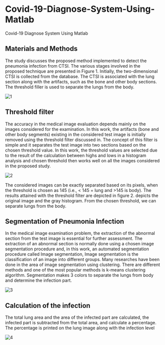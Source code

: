 # Covid-19-Diagnose-System-Using-Matlab
Covid-19 Diagnose System Using Matlab

## Materials and Methods
The study discusses the proposed method implemented to detect the pneumonia infection from CTSI. The various stages involved in the proposed technique are presented in Figure 1. Initially, the two-dimensional CTSI is collected from the database. The CTSI is associated with the lung section along with the artifacts, such as the bone and other body sections. The threshold filler is used to separate the lungs from the body.


![1](https://user-images.githubusercontent.com/91743675/136189753-e77e7f8e-06f8-45ec-957f-d6b987aa4b1b.jpg)

## Threshold filter
The accuracy in the medical image evaluation depends mainly on the images considered for the examination. In this work, the artifacts (bone and other body segments) existing in the considered test image is initially removed using the threshold filter discussed in. The concept of this filter is simple and it separates the test image into two sections based on the chosen threshold value. In this work, the threshold values are selected due to the result of the calculation between highs and lows in a histogram analysis and chosen threshold then works well on all the images considered in the proposed study.

![2](https://user-images.githubusercontent.com/91743675/136190685-89e50822-9278-463f-9962-5f419acdb5c9.jpg)

The considered images can be exactly separated based on its pixels, when the threshold is chosen as 145 (i.e., < 145 = lung and >145 is body). The results attained with the threshold filter are depicted in figure 2. depicts the original image and the gray histogram. From the chosen threshold, we can separate lungs from the body.



## Segmentation of Pneumonia Infection
In the medical image examination problem, the extraction of the abnormal section from the test image is essential for further assessment. The extraction of an abnormal section is normally done using a chosen image segmentation procedure and, in this work, an automated segmentation procedure called Image segmentation, Image segmentation is the classification of an image into different groups. Many researches have been done in the area of image segmentation using clustering. There are different methods and one of the most popular methods is k-means clustering algorithm. Segmentation makes 3 colors to separate the lungs from body and determine the infection part.


![3](https://user-images.githubusercontent.com/91743675/136190873-d5cdd51b-6a23-40ec-bd22-cdd7921b3207.jpg)

## Calculation of the infection
The total lung area and the area of the infected part are calculated, the infected part is subtracted from the total area, and calculate a percentage. The percentage is printed on the lung image along with the infection level

![4](https://user-images.githubusercontent.com/91743675/136191185-7f6daef0-bac6-4046-9bd8-c262a204c8bc.jpg)






